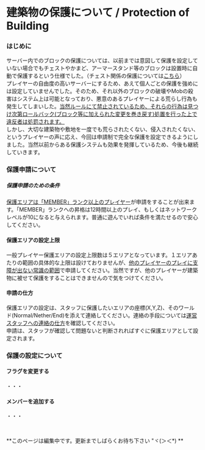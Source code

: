 # 建築物の保護について / Protection of Building

### はじめに
サーバー内でのブロックの保護については、以前までは意図して保護を設定していない場合でもチェストやかまど、アーマースタンド等のブロックは設置時に自動で保護するという仕様でした。（チェスト関係の保護については[こちら](lwc.md)）  
プレイヤーの自由度の高いサーバーにするため、あえて個人ごとの保護を強めには設定していませんでした。そのため、それ以外のブロックの破壊やMobの殺害はシステム上は可能となっており、悪意のあるプレイヤーによる荒らし行為も発生してしまいした。<u>当然ルールにて禁止されているため、それらの行為は見つけ次第ロールバック(ブロック等に加えられた変更を巻き戻す)処置を行った上で違反者は処罰されます。</u>  
しかし、大切な建築物や敷地を一度でも荒らされたくない、侵入されたくない、というプレイヤーの声に応え、今回は申請制で完全な保護を設定できるようにしました。当然以前からある保護システムも効果を発揮しているため、今後も継続していきます。

### 保護申請について
##### 保護申請のための条件  
<u>保護エリアは「MEMBER」ランク以上のプレイヤー</u>が申請をすることが出来ます。「MEMBER」ランクへの昇格は12時間以上のプレイ、もしくはネットワークレベルが10になると与えられます。普通に遊んでいれば条件を満たせるので安心してください。

#### 保護エリアの設定上限  
一般プレイヤー保護エリアの設定上限数は５エリアとなっています。１エリアあたりの範囲の具体的な上限は設けておりませんが、<u>他のプレイヤーのプレイに支障が出ない常識の範囲</u>で申請してください。当然ですが、他のプレイヤーが建築物に被せて保護をすることはできませんので気をつけてください。

#### 申請の仕方
保護エリアの設定は、スタッフに保護したいエリアの座標(X,Y,Z)、そのワールド(Normal/Nether/End)を添えて連絡してください。連絡の手段については[運営スタッフへの連絡の仕方](report.md)を確認してください。  
申請は、スタッフが確認して問題ないと判断されればすぐに保護エリアとして設定されます。


### 保護の設定について
#### フラグを変更する
・・・

#### メンバーを追加する
・・・

<br>


**このページは編集中です。更新までしばらくお待ち下さい "ヾ(＞＜*) **
